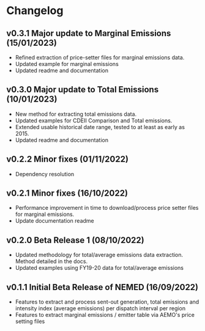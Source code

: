 # Changelog

<!--next-version-placeholder-->

## v0.3.1 Major update to Marginal Emissions (15/01/2023)
- Refined extraction of price-setter files for marginal emissions data.
- Updated example for marginal emissions
- Updated readme and documentation

## v0.3.0 Major update to Total Emissions (10/01/2023)
- New method for extracting total emissions data.
- Updated examples for CDEII Comparison and Total emissions.
- Extended usable historical date range, tested to at least as early as 2015.
- Updated readme and documentation

## v0.2.2 Minor fixes (01/11/2022)
- Dependency resolution

## v0.2.1 Minor fixes (16/10/2022)
- Performance improvement in time to download/process price setter files for marginal emissions.
- Update documentation readme

## v0.2.0 Beta Release 1 (08/10/2022)
- Updated methodology for total/average emissions data extraction. Method detailed in the docs.
- Updated examples using FY19-20 data for total/average emissions

## v0.1.1 Initial Beta Release of NEMED (16/09/2022)

- Features to extract and process sent-out generation, total emissions and intensity index (average emissions) per dispatch interval per region
- Features to extract marginal emissions / emitter table via AEMO's price setting files

